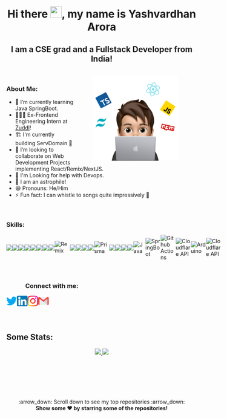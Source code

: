 <link rel="stylesheet" type="text/css" media="all" href="styles.css" />

<h1 align="center">Hi there <img src="https://raw.githubusercontent.com/MartinHeinz/MartinHeinz/master/wave.gif" width="30px" height="30px">, my name is Yashvardhan Arora</h1>
<h2 align="center">I am a CSE grad and a Fullstack Developer from India!</h2>
<br>
  <img align="right" alt="GIF" src="https://github.com/yash22arora/yash22arora/blob/main/Media/Avatar.png" width="45%" style="margin:0 50px;"> 


<h3>About Me:</h3>

<!-- - 🔭 I’m currently working on <a href="https://github.com/Servatom/Shealth"><img src="https://assets.servatom.com/Shealth/logo.png" height="15px"> Shealth</a>  -->
- 🌱 I’m currently learning Java SpringBoot. 
- 👨🏼‍💻 Ex-Frontend Engineering Intern at [Zuddl](https://www.zuddl.com/)!
- 🏗 I'm currently building ServDomain 🔗
- 👯 I’m looking to collaborate on Web Development Projects implementing React/Remix/NextJS. 
- 🤝 I'm Looking for help with Devops.
- 🌌 I am an astrophile!
- 😄 Pronouns: He/Him 
- ⚡ Fun fact: I can whistle to songs quite impressively 🤪 

<br>



<h3 align="left">Skills: </h3>

<div style="display:flex;flex-direction:row;justify-content:space-evenly;align-items:center;widht:100%">

<img align="left" width="40px" src="https://cdn.jsdelivr.net/gh/devicons/devicon/icons/c/c-plain.svg" />
<img align="left" width="40px" src="https://cdn.jsdelivr.net/gh/devicons/devicon/icons/cplusplus/cplusplus-plain.svg" />
<img align="left" width="40px" src="https://cdn.jsdelivr.net/gh/devicons/devicon/icons/html5/html5-plain-wordmark.svg" />
<img align="left" width="40px" src="https://cdn.jsdelivr.net/gh/devicons/devicon/icons/css3/css3-plain-wordmark.svg" />
<img align="left" width="40px" src="https://cdn.jsdelivr.net/gh/devicons/devicon/icons/bootstrap/bootstrap-plain.svg" />
<img align="left" width="40px" src="https://cdn.jsdelivr.net/gh/devicons/devicon/icons/javascript/javascript-original.svg" />
<img align="left" width="40px" src="https://cdn.jsdelivr.net/gh/devicons/devicon/icons/typescript/typescript-original.svg" />
<img align="left" width="40px" src="https://cdn.jsdelivr.net/gh/devicons/devicon/icons/react/react-original.svg" />

<br>
<br>
<br>

<img align="left" title="Remix" alt="Remix" height="35px" src="https://seeklogo.com/images/R/remix-logo-862D8B1019-seeklogo.com.png" />
<img align="left" width="40px" src="https://cdn.jsdelivr.net/gh/devicons/devicon/icons/npm/npm-original-wordmark.svg" />
<img align="left" width="40px" src="https://cdn.jsdelivr.net/gh/devicons/devicon/icons/tailwindcss/tailwindcss-original.svg" />
<img align="left" width="40px" src="https://cdn.jsdelivr.net/gh/devicons/devicon/icons/nextjs/nextjs-original.svg" />
<img align="left" width="40px" src="https://cdn.jsdelivr.net/gh/devicons/devicon/icons/figma/figma-original.svg" />
<img align="left" width="40px" alt="Prisma" src="https://d2eip9sf3oo6c2.cloudfront.net/tags/images/000/001/287/square_480/prismaHD.png" />
<img align="left" width="40px" src="https://cdn.jsdelivr.net/gh/devicons/devicon/icons/mongodb/mongodb-original.svg" />
<img align="left" width="40px" src="https://cdn.jsdelivr.net/gh/devicons/devicon/icons/python/python-original.svg" />
<img align="left" width="40px" src="https://cdn.jsdelivr.net/gh/devicons/devicon/icons/nodejs/nodejs-original.svg" />
<img align="left" width="40px" src="https://cdn.jsdelivr.net/gh/devicons/devicon/icons/express/express-original.svg" />

<br>
<br>
<br>

<img align="left" width="40px" alt='Java' src="https://cdn.jsdelivr.net/gh/devicons/devicon/icons/java/java-original.svg" />
<img align="left" width="40px" alt='SpringBoot' src="https://cdn.jsdelivr.net/gh/devicons/devicon/icons/spring/spring-original.svg" />
<img align="left" width="40px" alt='Github Actions' src="https://cdn.jsdelivr.net/gh/devicons/devicon/icons/githubactions/githubactions-original.svg" />
<img align="left" width="40px" alt='Cloudflare API' src="https://cdn.jsdelivr.net/gh/devicons/devicon/icons/docker/docker-original.svg" />
<img align="left" width="40px" alt='Arduino' src="https://cdn.jsdelivr.net/gh/devicons/devicon/icons/arduino/arduino-original.svg" />
<img align="left" width="40px" alt='Cloudflare API' src="https://cdn.jsdelivr.net/gh/devicons/devicon/icons/cloudflare/cloudflare-original.svg" />



</div>
 

<br>
<br>
<h3 style="left: 50px; position:relative;">Connect with me:</h3> 

<a href="https://twitter.com/YashvardhanAro2"><img align="left" title="Twitter - Yashvardhan Arora" alt="Twitter" height="28px" src="./logos/twitter_coloured.png" /></a>
<a href="https://www.linkedin.com/in/yashvardhan-arora/"><img align="left" title="LinkedIn - Yashvardhan Arora" alt="LinkedIn" height="28px" src="./logos/linkedin_coloured.png" /></a>
<a href="https://www.instagram.com/yashvardhan2210/"><img align="left" title="Instagram - Yashvardhan Arora" alt="Instagram" height="28px" src="./logos/instagram_coloured.png" /></a>
<a href="mailto:yash22arora@gmail.com"><img align="left" title="Mail - Yashvardhan Arora" alt="Mail" height="28px" src="./logos/gmail_coloured.png" /></a>









<!-- ### Spotify Playing 🎧

[<img src="https://now-playing-codestackr.vercel.app/api/spotify-playing" alt="Spotify Now Playing" width="350" />](https://open.spotify.com/user/31bgv3ocoox3iadt2gxs7pouni2q?si=faf0309cb4234de8)

--- -->
<br>
<br>
<br>
<br>

## Some Stats:


<!-- ![Yashvardhan's GitHub stats](https://github-readme-stats.vercel.app/api?username=yash22arora&show_icons=true&theme=omni&hide_border=true&include_all_commits=true) 
![Top Langs](https://github-readme-stats.vercel.app/api/top-langs/?username=anuraghazra&layout=compact&theme=omni&hide_border=true) 
![GitHub streak stats](https://github-readme-streak-stats.herokuapp.com/?user=yash22arora&theme=omni&hide_border=true)    -->



<p align="center">
<a href="https://github.com/yash22arora">
<!-- <img   width="48%" src="https://github-readme-stats.vercel.app/api?username=yash22arora&show_icons=true&theme=omni&hide_border=true&include_all_commits=true&hide_title=true" /> -->
  
  <img   width="44%" src="https://github-readme-streak-stats.herokuapp.com/?user=yash22arora&theme=omni&hide_border=true&include_all_commits=true&hide_title=true" />
  
<img   width="55%" src="https://github-readme-stats.vercel.app/api/top-langs/?username=yash22arora&layout=compact&theme=omni&hide_border=true&hide_title=true" />
  <br><br>
<!--
<img alt="" width="99%" src="https://github-readme-stats.vercel.app/api?username=yash22arora&bg_color=191621&color=e4dc87&line=cc70a9&point=ffffff&hide_border=true">
-->
  </a>
</p>
<br>
<br>
<br>
 
<!-- <img align="right" width=47%; src="https://github-readme-streak-stats.herokuapp.com/?user=yash22arora&theme=omni&hide_border=true" /> -->
  


<!-- <br>
<br>
<h3 align="center" class="noborder">👈 My Overall Github Stats</h3>
<br>
<br>
<br>
<h3 align="center" class="noborder">Streak Stats 👉</h3>
<br>
<br>
<br>
<br>
<h3 align="center" class="noborder">👈 Top Languages Used</h3>
<br>
<br>
<br>
<br>
<br> -->
<br>



<p align="center">
    :arrow_down: Scroll down to see my top repositories :arrow_down:
    <br>
    <b>
      Show some ❤️ by starring some of the repositories!
    </b>
</p>
